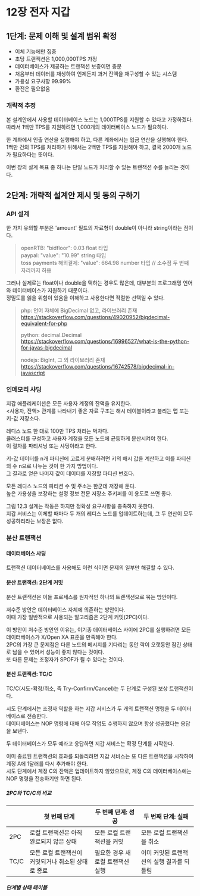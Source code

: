 # 12장 전자 지갑

## 1단계: 문제 이해 및 설계 범위 확정

- 이체 기능에만 집중
- 초당 트랜잭션은 1,000,000TPS 가정
- 데이터베이스가 제공하는 트랜잭션 보증이면 충분
- 처음부터 데이터를 재생하여 언제든지 과거 잔액을 재구성할 수 있는 시스템
- 가용성 요구사항 99.99%
- 환전은 필요없음

### 개략적 추정

본 설계안에서 사용할 데이터베이스 노드는 1,000TPS를 지원할 수 있다고 가정하겠다.  
따라서 1백만 TPS를 지원하려면 1,000개의 데이터베이스 노드가 필요하다.  

한 계좌에서 인출 연산을 실행해야 하고, 다른 계좌에서는 입금 연산을 실행해야 한다.  
1백만 건의 TPS를 처리하기 위해서는 2백만 TPS를 지원해야 하고, 결국 2000개 노드가 필요하다는 뜻이다.  

이번 장의 설계 목표 중 하나는 단일 노드가 처리할 수 있는 트랜잭션 수를 늘리는 것이다.  


## 2단계: 개략적 설계안 제시 및 동의 구하기

### API 설계

한 가지 유의할 부분은 'amount' 필드의 자료형이 double이 아니라 string이라는 점이다.  

> openRTB: "bidfloor": 0.03 float 타입  
> paypal: "value": "10.99" string 타입  
> toss payments 해외결제: "value": 664.98 number 타입 // 소수점 두 번째 자리까지 허용  

그러나 실제로는 float이나 double을 택하는 경우도 많은데, 대부분의 프로그래밍 언어와 데이터베이스가 지원하기 때문이다.  
정밀도를 잃을 위험이 있음을 이해하고 사용한다면 적절한 선택일 수 있다.

> php: 언어 자체에 BigDecimal 없고, 라이브러리 존재  
> https://stackoverflow.com/questions/49020952/bigdecimal-equivalent-for-php  
> 
> python: decimal.Decimal  
> https://stackoverflow.com/questions/16996527/what-is-the-python-for-javas-bigdecimal  
> 
> nodejs: BigInt, 그 외 라이브러리 존재  
> https://stackoverflow.com/questions/16742578/bigdecimal-in-javascript  

### 인메모리 샤딩

지갑 애플리케이션은 모든 사용자 계정의 잔액을 유지한다.  
<사용자, 잔액> 관계를 나타내기 좋은 자료 구조는 해시 테이블이라고 불리는 맵 또는 키-값 저장소다.  

레디스 노드 한 대로 100만 TPS 처리는 벅차다.  
클러스터를 구성하고 사용자 계정을 모든 노드에 균등하게 분산시켜야 한다.  
이 절차를 파티셔닝 또는 샤딩이라고 한다.  

키-값 데이터를 n개 파티션에 고르게 분배하려면 키의 해시 값을 계산하고 이를 파티션의 수 n으로 나누는 것이 한 가지 방법이다.  
그 결과로 얻은 나머지 값이 데이터를 저장할 파티션 번호다.  

모든 레디스 노드의 파티션 수 및 주소는 한군데 저장해 둔다.  
높은 가용성을 보장하는 설정 정보 전문 저장소 주키퍼를 이 용도로 쓰면 좋다.  

그림 12.3 설계는 작동은 하지만 정확성 요구사항을 충족하지 못한다.  
지갑 서비스는 이체할 때마다 두 개의 레디스 노드를 업데이트하는데, 그 두 연산이 모두 성공하리라는 보장은 없다.  

### 분산 트랜잭션

#### 데이터베이스 샤딩

트랜잭션 데이터베이스를 사용해도 이런 식이면 문제의 일부만 해결할 수 있다.  

#### 분산 트랜잭션: 2단계 커밋

분산 트랜잭션은 이들 프로세스를 원자적인 하나의 트랜잭션으로 묶는 방안이다.  

저수준 방안은 데이터베이스 자체에 의존하는 방안이다.  
이때 가장 일반적으로 사용되는 알고리즘은 2단계 커밋(2PC)이다.  

이 방안이 저수준 방안인 이유는, 이기종 데이터베이스 사이에 2PC를 실행하려면 모든 데이터베이스가 X/Open XA 표준을 만족해야 한다.  
2PC의 가장 큰 문제점은 다른 노드의 메시지를 기다리는 동안 락이 오랫동안 잠긴 상태로 남을 수 있어서 성능이 좋지 않다는 것이다.  
또 다른 문제는 조정자가 SPOF가 될 수 있다는 것이다.  

#### 분산 트랜잭션: TC/C

TC/C(시도-확정/취소, 즉 Try-Confirm/Cancel)는 두 단계로 구성된 보상 트랜잭션이다.  

시도 단계에서는 조정자 역할을 하는 지갑 서비스가 두 개의 트랜잭션 명령을 두 데이터베이스로 전송한다.  
데이터베이스는 NOP 명령에 대해 아무 작업도 수행하지 않으며 항상 성공했다는 응답을 보낸다.  

두 데이터베이스가 모두 예라고 응답하면 지갑 서비스는 확정 단계를 시작한다.  

이미 종료된 트랜잭션의 효과를 되돌리려면 지갑 서비스는 또 다른 트랜잭션을 시작하여 계정 A에 1달러를 다시 추가해야 한다.  
시도 단계에서 계정 C의 잔액은 업데이트하지 않았으므로, 계정 C의 데이터베이스에는 NOP 명령을 전송하기만 하면 된다.  

##### 2PC와 TC/C의 비교

|      | 첫 번째 단계                      | 두 번째 단계: 성공         | 두 번째 단계: 실패             |
|------|------------------------------|---------------------|-------------------------|
| 2PC  | 로컬 트랜잭션은 아직 완료되지 않은 상태       | 모든 로컬 트랜잭션을 커밋      | 모든 로컬 트랜잭션을 취소          |
| TC/C | 모든 로컬 트랜잭션이 커밋되거나 취소된 상태로 종료 | 필요한 경우 새 로컬 트랜잭션 실행 | 이미 커밋된 트랜잭션의 실행 결과를 되돌림 |

##### 단계별 상태 테이블




